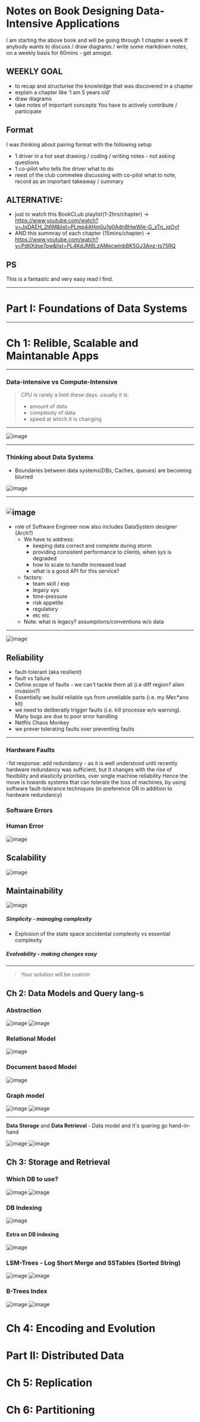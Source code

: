# Notes on Book Designing Data-Intensive Applications

I am starting the above book and will be going through 1 chapter a week 
If anybody wants to discuss / draw diagrams / write some markdown notes, on a weekly basis for 60mins - get amogst.

## WEEKLY GOAL

- to recap and structurise the knowledge that was discovered in a chapter
- explain a chapter like 'I am 5 years old'
- draw diagrams
- take notes of important concepts
You have to actively contribute / participate

## Format

I was thinking about pairing format with the following setup

- 1 driver in a hot seat drawing / coding / writing notes - not asking questions
- 1 co-pilot who tells the driver what to do
- reest of the club commetee discussing with co-pilot what to note, record as an important takeaway / summary

## ALTERNATIVE:

- just to watch this BookCLub playlist(1-2hrs/chapter) -> https://www.youtube.com/watch?v=JqDAEH_2t6M&list=PLmp4AHm0u1g0Adn8HwWIe-G_xTn_jqOvf
- AND this summray of each chapter (15mins/chapter) -> https://www.youtube.com/watch?v=PdtlXdse7pw&list=PL4KdJM8LzAMecwInbBK5GJ3Anz-ts75RQ

## PS

This is a fantastic and very easy read I find.

---

# Part I: Foundations of Data Systems

--- 

# Ch 1: Relible, Scalable and Maintanable Apps

--- 

### Data-intensive vs Compute-Intensive
> CPU is rarely a limit these days. 
> usually it is:
> 	- amount of data
> 	- complexity of data
> 	- speed at which it is changing

---

![image](https://github.com/friendlyantz/friendlyantz/assets/70934030/c3749b37-7609-4ab9-b301-a3fca7ab9cbd)

---

### Thinking about Data Systems
- Boundaries between data systems(DBs, Caches, queues) are becoming blurred

![image](https://github.com/friendlyantz/friendlyantz/assets/70934030/8b78b6a8-fd07-40af-ba77-1bcec699255d)

---
 ![image](https://github.com/friendlyantz/friendlyantz/assets/70934030/c3813031-48a2-4d5e-ab69-819aad5fab62)
---

- role of Software Engineer now also includes DataSystem designer (Arch?)
	- We have to address:
		- keeping data correct and complete during storm
		- providing consistent performance to clients, when sys is degraded
		- how to scale to handle increased load
		- what is a good API for this service?
	- factors:
		- team skill / exp
		- legacy sys
		- time-pressure
		- risk appetite
		- regulatory
		- etc etc
	- Note: what is legacy? assumptions/conventions w/o data

---

![image](https://github.com/friendlyantz/friendlyantz/assets/70934030/196bac3a-4fea-4371-ae52-71a51182f043)

## Reliability
- fault-tolerant (aka resilient)
- fault vs failure
- Define scope of faults - we can't tackle them all (i.e diff region? alien invasion?)
- Essentially we build reliable sys from unreliable parts (i.e. my Mec*ano kit)
- we need to deliberatly trigger faults (i.e. kill processe w/o warning). Many bugs are due to poor error handling
- Netflix Chaos Monkey
- we prever tolerating faults over preventing faults

---

### Hardware Faults
-1st response: add redundancy - as it is well understood
	until recently hardware redundancy was sufficient, but it changes with the rise of flexibility and elasticity priorities, over single machine reliability
	Hence the move is towards systems that can tolerate the loss of machines, by using software fault-tolerance techniques (in preference OR in addition to hardware redundancy)
 
### Software Errors
### Human Error

![image](https://github.com/friendlyantz/friendlyantz/assets/70934030/31e08bf2-6550-4e52-bfc9-2e469b1c4852)

## Scalability

![image](https://github.com/friendlyantz/friendlyantz/assets/70934030/0c4d021a-85d4-4012-8f2d-41b8a3976c76)

## Maintainability

![image](https://github.com/friendlyantz/friendlyantz/assets/70934030/382f7bda-fcdd-43b4-9544-29db78ca0cf6)
##### Simplicity - managing complexity
- Explosion of the state space
	accidental complexity vs essential complexity
##### Evolvability - making changes easy

---

> Your solution will be custom

## Ch 2: Data Models and Query lang-s

### Abstraction

![image](https://github.com/friendlyantz/friendlyantz/assets/70934030/829e820c-d544-47de-b7be-84256ff54c60)
![image](https://github.com/friendlyantz/friendlyantz/assets/70934030/4e4b0d9d-ad5c-4fcc-902e-3d2382d8d483)

### Relational Model

![image](https://github.com/friendlyantz/friendlyantz/assets/70934030/833609bd-b0d3-4e14-ae43-d56b9cbe5224)

### Document based Model

![image](https://github.com/friendlyantz/friendlyantz/assets/70934030/d3304e6b-8ba8-4a6b-b633-55d58b45573f)

### Graph model

![image](https://github.com/friendlyantz/friendlyantz/assets/70934030/0620b913-b7a0-4af4-8909-6e5e0efc5720)
![image](https://github.com/friendlyantz/friendlyantz/assets/70934030/a02a3a7a-793a-411c-9903-69fd5ca63c8d)

---

**Data Storage** and **Data Retrieval** - Data model and it's quering go hand-in-hand

![image](https://github.com/friendlyantz/friendlyantz/assets/70934030/59657b85-580a-4a01-bb98-024734b130f7)
![image](https://github.com/friendlyantz/friendlyantz/assets/70934030/07a93a33-d1b7-44be-9b8d-b6637922fec6)

## Ch 3: Storage and Retrieval

### Which DB to use?

![image](https://github.com/friendlyantz/friendlyantz/assets/70934030/b3455ff3-42e6-450a-819a-ce5edc4cd7c5)
![image](https://github.com/friendlyantz/friendlyantz/assets/70934030/de80ac88-b499-46cd-af09-8a718ccbb684)

### DB Indexing

![image](https://github.com/friendlyantz/friendlyantz/assets/70934030/e8744b3d-5485-4ea7-b869-817f1f6feecf)

#### Extra on DB indexing

![image](https://github.com/friendlyantz/friendlyantz/assets/70934030/52d50a5b-6002-417f-a5c7-13170ee35906)

### LSM-Trees - Log Short Merge and SSTables (Sorted String)

![image](https://github.com/friendlyantz/friendlyantz/assets/70934030/0c5937b2-c89b-4564-87ae-6ae10fa2f9db)
![image](https://github.com/friendlyantz/friendlyantz/assets/70934030/db580ed1-d2c1-4d95-a312-3045309e8148)

### B-Trees Index

![image](https://github.com/friendlyantz/friendlyantz/assets/70934030/b2b28fd5-2dc6-4c49-894f-5886eb5dc3a4)
![image](https://github.com/friendlyantz/friendlyantz/assets/70934030/b8b07f34-56ca-46bc-b09b-3b4b1104dbcf)

# Ch 4: Encoding and Evolution

# Part II: Distributed Data

# Ch 5: Replication

# Ch 6: Partitioning
